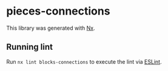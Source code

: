 # pieces-connections

This library was generated with [Nx](https://nx.dev).

## Running lint

Run `nx lint blocks-connections` to execute the lint via [ESLint](https://eslint.org/).
